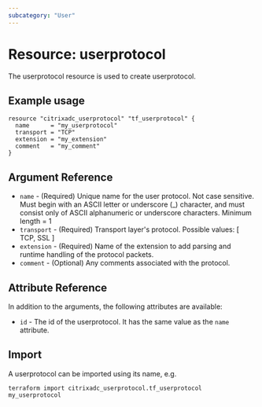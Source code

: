 ```yaml
---
subcategory: "User"
---
```


# Resource: userprotocol

The userprotocol resource is used to create userprotocol.


## Example usage

```hcl
resource "citrixadc_userprotocol" "tf_userprotocol" {
  name      = "my_userprotocol"
  transport = "TCP"
  extension = "my_extension"
  comment   = "my_comment"
}
```


## Argument Reference

* `name` - (Required) Unique name for the user protocol. Not case sensitive. Must begin with an ASCII letter or underscore (_) character, and must consist only of ASCII alphanumeric or underscore characters. Minimum length =  1
* `transport` - (Required) Transport layer's protocol. Possible values: [ TCP, SSL ]
* `extension` - (Required) Name of the extension to add parsing and runtime handling of the protocol packets.
* `comment` - (Optional) Any comments associated with the protocol.


## Attribute Reference

In addition to the arguments, the following attributes are available:

* `id` - The id of the userprotocol. It has the same value as the `name` attribute.


## Import

A userprotocol can be imported using its name, e.g.

```shell
terraform import citrixadc_userprotocol.tf_userprotocol my_userprotocol
```
